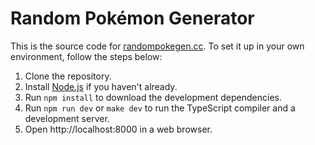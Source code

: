 # Random Pokémon Generator
This is the source code for [randompokegen.cc](https://randompokegen.cc). To set it up in your own environment, follow the steps below:

1. Clone the repository.
2. Install [Node.js](https://nodejs.org) if you haven't already.
3. Run `npm install` to download the development dependencies.
4. Run `npm run dev` or `make dev` to run the TypeScript compiler and a development server.
5. Open http://localhost:8000 in a web browser.
